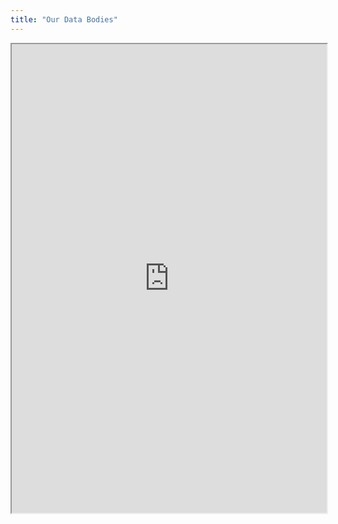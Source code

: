 ```yaml
---
title: "Our Data Bodies"
---
```



<iframe height="750" width="100%" src="https://ewelton.github.io/ktest/wiki.html#Our%20Data%20Bodies"></iframe>
